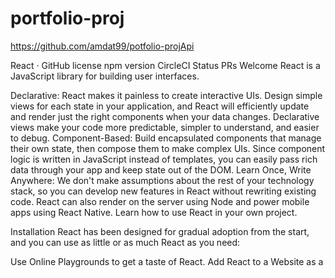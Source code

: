 # portfolio-proj
https://github.com/amdat99/potfolio-projApi

React · GitHub license npm version CircleCI Status PRs Welcome
React is a JavaScript library for building user interfaces.

Declarative: React makes it painless to create interactive UIs. Design simple views for each state in your application, and React will efficiently update and render just the right components when your data changes. Declarative views make your code more predictable, simpler to understand, and easier to debug.
Component-Based: Build encapsulated components that manage their own state, then compose them to make complex UIs. Since component logic is written in JavaScript instead of templates, you can easily pass rich data through your app and keep state out of the DOM.
Learn Once, Write Anywhere: We don't make assumptions about the rest of your technology stack, so you can develop new features in React without rewriting existing code. React can also render on the server using Node and power mobile apps using React Native.
Learn how to use React in your own project.

Installation
React has been designed for gradual adoption from the start, and you can use as little or as much React as you need:

Use Online Playgrounds to get a taste of React.
Add React to a Website as a <script> tag in one minute.
Create a New React App if you're looking for a powerful JavaScript toolchain.
You can use React as a <script> tag from a CDN, or as a react package on npm.

Documentation
You can find the React documentation on the website.

Check out the Getting Started page for a quick overview.

The documentation is divided into several sections:

Tutorial
Main Concepts
Advanced Guides
API Reference
Where to Get Support
Contributing Guide
You can improve it by sending pull requests to this repository.

Examples
We have several examples on the website. Here is the first one to get you started:

function HelloMessage({ name }) {
  return <div>Hello {name}</div>;
}

ReactDOM.render(
  <HelloMessage name="Taylor" />,
  document.getElementById('container')
);
This example will render "Hello Taylor" into a container on the page.

You'll notice that we used an HTML-like syntax; we call it JSX. JSX is not required to use React, but it makes code more readable, and writing it feels like writing HTML. If you're using React as a <script> tag, read this section on integrating JSX; otherwise, the recommended JavaScript toolchains handle it automatically.

Contributing
The main purpose of this repository is to continue evolving React core, making it faster and easier to use. Development of React happens in the open on GitHub, and we are grateful to the community for contributing bugfixes and improvements. Read below to learn how you can take part in improving React.

Code of Conduct
Facebook has adopted a Code of Conduct that we expect project participants to adhere to. Please read the full text so that you can understand what actions will and will not be tolerated.

Contributing Guide
Read our contributing guide to learn about our development process, how to propose bugfixes and improvements, and how to build and test your changes to React.

Good First Issues
To help you get your feet wet and get you familiar with our contribution process, we have a list of good first issues that contain bugs which have a relatively limited scope. This is a great place to get started.

License
React is MIT licensed.
